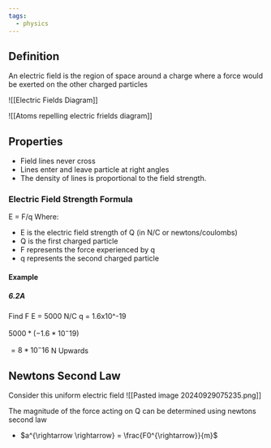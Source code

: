 ```yaml
---
tags:
  - physics
---
```

## Definition
An electric field is the region of space around a charge where a force would be exerted on the other charged particles


![[Electric Fields Diagram]]

![[Atoms repelling electric frields diagram]]

## Properties
- Field lines never cross
- Lines enter and leave particle at right angles
- The density of lines is proportional to the field strength.


### Electric Field Strength Formula
E = F/q
Where:
- E is the electric field strength of Q (in N/C or newtons/coulombs)
- Q is the first charged particle
- F represents the force experienced by q
- q represents the second charged particle
#### Example
##### 6.2A
Find F
E = 5000 N/C
q = 1.6x10^-19

$5000*(-1.6*10^-19)$

$= 8*10^-16$ N Upwards


## Newtons Second Law
Consider this uniform electric field 
![[Pasted image 20240929075235.png]]

The magnitude of the force acting on Q can be determined using newtons second law
- $a^{\rightarrow \rightarrow} = \frac{F0^{\rightarrow}}{m}$ 






